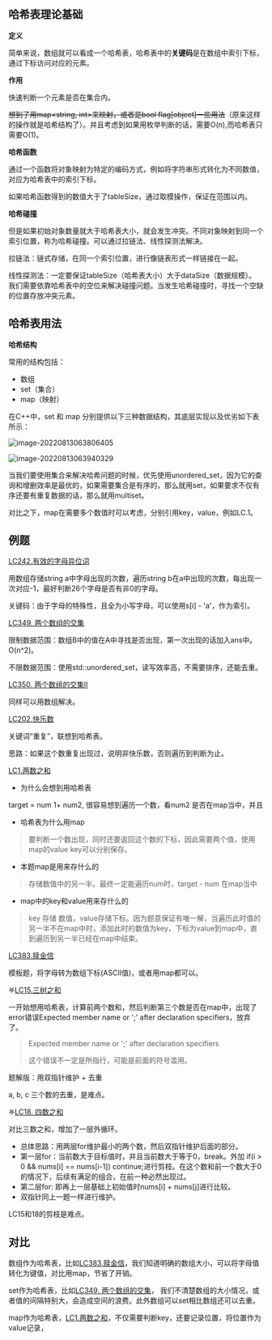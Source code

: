 ## 哈希表理论基础

**定义**

简单来说，数组就可以看成一个哈希表，哈希表中的**关键码**是在数组中索引下标，通过下标访问对应的元素。

**作用**

快速判断一个元素是否在集合内。

~~想到了用map<string, int>来映射，或者是bool flag[object]一些用法~~（原来这样的操作就是哈希结构了）。并且考虑到如果用枚举判断的话，需要O(n),而哈希表只需要O(1)。

**哈希函数**

通过一个函数将对象映射为特定的编码方式，例如将字符串形式转化为不同数值，对应为哈希表中的索引下标。

如果哈希函数得到的数值大于了tableSize，通过取模操作，保证在范围以内。

**哈希碰撞**

但是如果初始对象数量就大于哈希表大小，就会发生冲突。不同对象映射到同一个索引位置，称为哈希碰撞。可以通过拉链法、线性探测法解决。

拉链法：链式存储，在同一个索引位置，进行像链表形式一样链接在一起。

线性探测法：一定要保证tableSize（哈希表大小）大于dataSize（数据规模）。 我们需要依靠哈希表中的空位来解决碰撞问题。当发生哈希碰撞时，寻找一个空缺的位置存放冲突元素。

## 哈希表用法

**哈希结构**

常用的结构包括：

- 数组
- set（集合）
- map（映射）

在C++中，set 和 map 分别提供以下三种数据结构，其底层实现以及优劣如下表所示：

![image-20220813063806405](http://pic.shixiaocaia.fun/202208130638920.png)

![image-20220813063940329](http://pic.shixiaocaia.fun/202208130639362.png)

当我们要使用集合来解决哈希问题的时候，优先使用unordered_set，因为它的查询和增删效率是最优的，如果需要集合是有序的，那么就用set，如果要求不仅有序还要有重复数据的话，那么就用multiset。

对比之下，map在需要多个数值时可以考虑，分别引用key，value，例如LC.1。

## 例题

[LC242.有效的字母异位词](https://leetcode.cn/problems/valid-anagram/)

用数组存储string a中字母出现的次数，遍历string b在a中出现的次数，每出现一次对应-1，最好判断26个字母是否有非0的字母。

关键码：由于字母的特殊性，且全为小写字母，可以使用s[i] - 'a'，作为索引。

[LC349. 两个数组的交集](https://leetcode.cn/problems/intersection-of-two-arrays/)

限制数据范围：数组B中的值在A中寻找是否出现，第一次出现的话加入ans中。O(n^2)。

不限数据范围：使用std::unordered_set，读写效率高，不需要排序，还能去重。

[LC350. 两个数组的交集II](https://leetcode.cn/problems/intersection-of-two-arrays-ii/)

同样可以用数组解决。

[LC202.快乐数](https://leetcode.cn/problems/happy-number/)

关键词“重复”，联想到哈希表。

思路：如果这个数重复出现过，说明非快乐数，否则遍历到判断为止。

[LC1.两数之和](https://leetcode.cn/problems/two-sum/)

- 为什么会想到用哈希表

target = num 1+ num2, 很容易想到遍历一个数，看num2 是否在map当中，并且

- 哈希表为什么用map

> 要判断一个数出现，同时还要返回这个数的下标，因此需要两个值，使用map的value key可以分别保存。

- 本题map是用来存什么的

> 存储数值中的另一半。最终一定能遍历num时，target - num 在map当中

- map中的key和value用来存什么的

> key 存储 数值，value存储下标。因为题意保证有唯一解，当遍历此时值的另一半不在map中时，添加此时的数值为key，下标为value到map中，直到遍历到另一半已经在map中结束。

[LC383.赎金信](https://leetcode.cn/problems/ransom-note/)

模板题，将字母转为数组下标(ASCII值)，或者用map都可以。

𖤐[LC15.三树之和](https://leetcode.cn/problems/3sum/)

一开始想用哈希表，计算前两个数和，然后判断第三个数是否在map中，出现了error错误Expected member name or ';' after declaration specifiers，放弃了。

> Expected member name or ';' after declaration specifiers
>
> 这个错误不一定是所指行，可能是前面的符号滥用。

题解版：用双指针维护 + 去重

a, b, c 三个数的去重，是难点。

𖤐[LC18. 四数之和](https://leetcode.cn/problems/4sum/)

对比三数之和，增加了一层外循环。

- 总体思路：用两层for维护最小的两个数，然后双指针维护后面的部分。
- 第一层for：当前数大于目标值时，并且当前数大于等于0，break。外加 if(i > 0 && nums[i] == nums[i-1]) continue;进行剪枝。在这个数和前一个数大于0的情况下，后续有满足的组合，在前一种必然出现过。
- 第二层for: 即再上一层基础上初始值时nums[i] + nums[j]进行比较。
- 双指针同上一题一样进行维护。

LC15和18的剪枝是难点。

## 对比

数组作为哈希表，比如[LC383.赎金信](https://leetcode.cn/problems/ransom-note/)，我们知道明确的数组大小，可以将字母值转化为键值，对比用map，节省了开销。

set作为哈希表，比如[LC349. 两个数组的交集](https://leetcode.cn/problems/intersection-of-two-arrays/)， 我们不清楚数组的大小情况，或者值的间隔特别大，会造成空间的浪费。此外数组可以set相比数组还可以去重。

map作为哈希表，[LC1.两数之和](https://leetcode.cn/problems/two-sum/)，不仅需要判断key，还要记录位置，将位置作为value记录，
